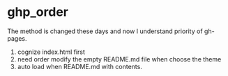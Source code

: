 # ghp_order

The method is changed these days and now I understand priority of gh-pages.  

1. cognize index.html first
2. need order modify the empty README.md file  when choose the theme
3. auto load when README.md with contents.
